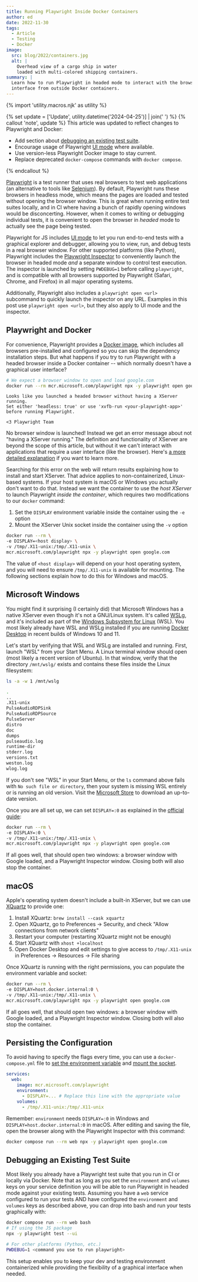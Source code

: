 ```yaml
---
title: Running Playwright Inside Docker Containers
author: ed
date: 2022-11-30
tags:
  - Article
  - Testing
  - Docker
image:
  src: blog/2022/containers.jpg
  alt: |
    Overhead view of a cargo ship in water
    loaded with multi-colored shipping containers.
summary: |
  Learn how to run Playwright in headed mode to interact with the browser's user
  interface from outside Docker containers.
---
```


{% import 'utility.macros.njk' as utility %}

{% set update = ['Update', utility.datetime('2024-04-25')] | join(' ') %}
{% callout 'note', update %}
This article was updated to reflect changes to Playwright and Docker:

- Add section about [debugging an existing test suite].
- Encourage usage of Playwright [UI mode] where available.
- Use version-less Playwright Docker image to stay current.
- Replace deprecated `docker-compose` commands with `docker compose`.

[debugging an existing test suite]: #debugging-an-existing-test-suite
[UI mode]: https://playwright.dev/docs/test-ui-mode
{% endcallout %}

[Playwright] is a test runner that uses real browsers to test web applications
(an alternative to tools like [Selenium]). By default, Playwright runs these
browsers in headless mode, which means the pages are loaded and tested without
opening the browser window. This is great when running entire test suites
locally, and in CI where having a bunch of rapidly opening windows would be
disconcerting. However, when it comes to writing or debugging individual tests,
it is convenient to open the browser in _headed_ mode to actually see the page
being tested.

[Playwright]: https://playwright.dev/
[Selenium]: https://www.selenium.dev/

Playwright for JS includes [UI mode] to let you run end-to-end tests with a
graphical explorer and debugger, allowing you to view, run, and debug tests in a
real browser window. For other supported platforms (like Python), Playwright
includes the [Playwright Inspector] to conveniently launch the browser in headed
mode _and_ a separate window to control test execution. The inspector is
launched by setting `PWDEBUG=1` before calling `playwright`, and is compatible
with all browsers supported by Playwright (Safari, Chrome, and Firefox) in all
major operating systems.

[UI mode]: https://playwright.dev/docs/test-ui-mode
[Playwright Inspector]: https://playwright.dev/docs/debug#playwright-inspector

Additionally, Playwright also includes a `playwright open <url>` subcommand to
quickly launch the inspector on any URL. Examples in this post use `playwright
open <url>`, but they also apply to UI mode and the inspector.

## Playwright and Docker

For convenience, Playwright provides a [Docker image], which includes all
browsers pre-installed and configured so you can skip the dependency
installation steps. But what happens if you try to run Playwright with a headed
browser inside a Docker container -- which normally doesn't have a graphical
user interface?

[Docker image]: https://playwright.dev/docs/docker

```bash
# We expect a browser window to open and load google.com
docker run --rm mcr.microsoft.com/playwright npx -y playwright open google.com
```

```plaintext
Looks like you launched a headed browser without having a XServer running.
Set either 'headless: true' or use 'xvfb-run <your-playwright-app>' before running Playwright.

<3 Playwright Team
```

No browser window is launched! Instead we get an error message about not "having
a XServer running." The definition and functionality of XServer are beyond the
scope of this article, but without it we can't interact with applications that
require a user interface (like the browser). Here's [a more detailed
explanation] if you want to learn more.

[a more detailed explanation]: https://askubuntu.com/a/7885/27669

Searching for this error on the web will return results explaining how to
install and start XServer. That advice applies to non-containerized, Linux-based
systems. If your host system is macOS or Windows you actually don't want to do
that. Instead we want the container to use the _host XServer_ to launch
Playwright _inside the container_, which requires two modifications to our
`docker` command:

1. Set the `DISPLAY` environment variable inside the container using the `-e`
   option
2. Mount the XServer Unix socket inside the container using the `-v` option

```bash
docker run --rm \
-e DISPLAY=<host display> \
-v /tmp/.X11-unix:/tmp/.X11-unix \
mcr.microsoft.com/playwright npx -y playwright open google.com
```

The value of `<host display>` will depend on your host operating system, and you
will need to ensure `/tmp/.X11-unix` is available for mounting. The following
sections explain how to do this for Windows and macOS.

## Microsoft Windows

You might find it surprising (I certainly did) that Microsoft Windows has a
native XServer even though it's not a GNU/Linux system. It's called [WSLg], and
it's included as part of the [Windows Subsystem for Linux] (WSL). You most
likely already have WSL and WSLg installed if you are running [Docker Desktop]
in recent builds of Windows 10 and 11.

[WSLg]: https://github.com/microsoft/wslg#readme
[Windows Subsystem for Linux]: https://apps.microsoft.com/detail/9p9tqf7mrm4r
[Docker Desktop]: https://www.docker.com/products/docker-desktop/

Let's start by verifying that WSL and WSLg are installed and running. First,
launch "WSL" from your Start Menu. A Linux terminal window should open (most
likely a recent version of Ubuntu). In that window, verify that the directory
`/mnt/wslg/` exists and contains these files inside the Linux filesystem:

```bash
ls -a -w 1 /mnt/wslg

.
..
.X11-unix
PulseAudioRDPSink
PulseAudioRDPSource
PulseServer
distro
doc
dumps
pulseaudio.log
runtime-dir
stderr.log
versions.txt
weston.log
wlog.log
```

If you don't see "WSL" in your Start Menu, or the `ls` command above fails with
`No such file or directory`, then your system is missing WSL entirely or is
running an old version. Visit the [Microsoft Store] to download an up-to-date
version.

[Microsoft Store]: https://apps.microsoft.com/detail/9p9tqf7mrm4r

Once you are all set up, we can set `DISPLAY=:0` as explained in the [official
guide]:

[official guide]: https://github.com/microsoft/wslg/blob/main/samples/container/Containers.md

```bash
docker run --rm \
-e DISPLAY=:0 \
-v /tmp/.X11-unix:/tmp/.X11-unix \
mcr.microsoft.com/playwright npx -y playwright open google.com
```

If all goes well, that should open two windows: a browser window with Google
loaded, and a Playwright Inspector window. Closing both will also stop the
container.

## macOS

Apple's operating system doesn't include a built-in XServer, but we can use
[XQuartz] to provide one:

[XQuartz]: https://www.xquartz.org/

1. Install XQuartz: `brew install --cask xquartz`
1. Open XQuartz, go to Preferences -> Security, and check "Allow connections
   from network clients"
1. Restart your computer (restarting XQuartz might not be enough)
1. Start XQuartz with `xhost +localhost`
1. Open Docker Desktop and edit settings to give access to `/tmp/.X11-unix` in
   Preferences -> Resources -> File sharing

Once XQuartz is running with the right permissions, you can populate the
environment variable and socket:

```bash
docker run --rm \
-e DISPLAY=host.docker.internal:0 \
-v /tmp/.X11-unix:/tmp/.X11-unix \
mcr.microsoft.com/playwright npx -y playwright open google.com
```

If all goes well, that should open two windows: a browser window with Google
loaded, and a Playwright Inspector window. Closing both will also stop the
container.

## Persisting the Configuration

To avoid having to specify the flags every time, you can use a
`docker-compose.yml` file to [set the environment variable] and [mount the
socket].

[set the environment variable]: https://docs.docker.com/compose/environment-variables/set-environment-variables/#use-the-environment-attribute
[mount the socket]: https://docs.docker.com/compose/compose-file/compose-file-v3/#volumes

```yaml
services:
  web:
    image: mcr.microsoft.com/playwright
    environment:
      - DISPLAY=... # Replace this line with the appropriate value
    volumes:
      - /tmp/.X11-unix:/tmp/.X11-unix
```

Remember: `environment` needs `DISPLAY=:0` in Windows and
`DISPLAY=host.docker.internal:0` in macOS. After editing and saving the file,
open the browser along with the Playwright Inspector with this command:

```bash
docker compose run --rm web npx -y playwright open google.com
```

## Debugging an Existing Test Suite

Most likely you already have a Playwright test suite that you run in CI or
locally via Docker. Note that as long as you set the `environment` and `volumes`
keys on your service definition you will be able to run Playwright in headed
mode against your existing tests. Assuming you have a `web` service configured
to run your tests AND have configured the `environment` and `volumes` keys as
described above, you can drop into bash and run your tests graphically with:

```bash
docker compose run --rm web bash
# If using the JS package
npx -y playwright test --ui

# For other platforms (Python, etc.)
PWDEBUG=1 <command you use to run playwright>
```

This setup enables you to keep your dev and testing environment containerized
while providing the flexibility of a graphical interface when needed.
